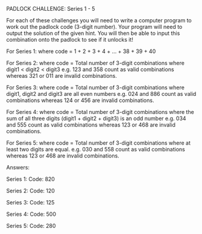 PADLOCK CHALLENGE: Series 1 - 5

For each of these challenges you will need to write a computer program to work out the padlock code (3-digit number). Your program will need to output the solution of the given hint. You will then be able to input this combination onto the padlock to see if it unlocks it!

For Series 1:
 where  code = 1 + 2 + 3 + 4 + … + 38 + 39 + 40

For Series 2:
 where code = Total number of 3-digit combinations where digit1 < digit2 < digit3 
 e.g. 123 and 358 count as valid combinations whereas 321 or 011 are invalid combinations.

For Series 3:
 where code = Total number of 3-digit combinations where digit1, digit2 and digit3 are all even numbers
 e.g. 024 and 886 count as valid combinations whereas 124 or 456 are invalid combinations.

For Series 4:
 where code = Total number of 3-digit combinations where the sum of all three digits (digit1 + digit2 + digit3) is an odd number
 e.g. 034 and 555 count as valid combinations whereas 123 or 468 are invalid combinations.


For Series 5:
 where code = Total number of 3-digit combinations where at least two digits are equal.
e.g. 030 and 558 count as valid combinations whereas 123 or 468 are invalid combinations.


Answers:

Series 1:
Code: 820

Series 2:
Code: 120

Series 3:
Code: 125

Series 4:
Code: 500

Series 5:
Code: 280
